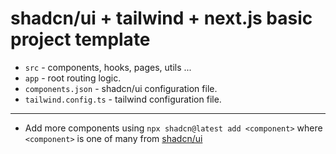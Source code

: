 # shadcn/ui + tailwind + next.js basic project template

- `src` - components, hooks, pages, utils ...
- `app` - root routing logic.
- `components.json` - shadcn/ui configuration file.
- `tailwind.config.ts` - tailwind configuration file.

---

- Add more components using `npx shadcn@latest add <component>` where `<component>` is one of many from [shadcn/ui](https://ui.shadcn.com/docs/components/button)
